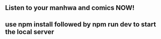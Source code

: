 ## Listen to your manhwa and comics NOW!

## use npm install followed by npm run dev to start the local server
